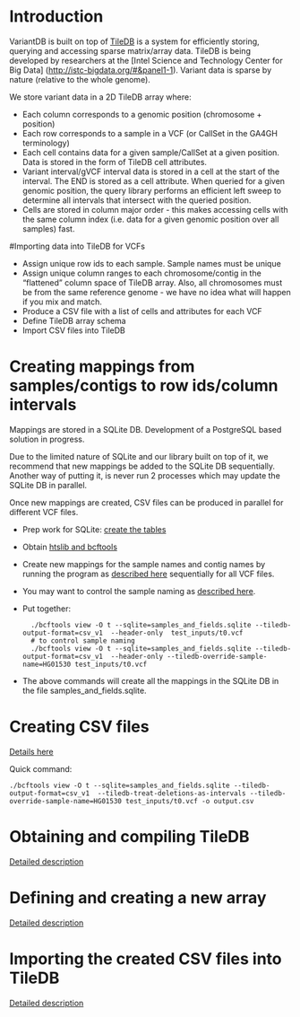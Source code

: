 # Introduction
VariantDB is built on top of [TileDB](https://github.com/stavrospapadopoulos/TileDB) is a system for efficiently storing, querying and accessing sparse matrix/array data. TileDB is being developed by researchers at the [Intel Science and Technology Center for Big Data] (http://istc-bigdata.org/#&panel1-1). Variant data is sparse by nature (relative to the whole genome).

We store variant data in a 2D TileDB array where:
* Each column corresponds to a genomic position (chromosome + position)
* Each row corresponds to a sample in a VCF (or CallSet in the GA4GH terminology)
* Each cell contains data for a given sample/CallSet at a given position. Data is stored in the form of TileDB cell attributes.
* Variant interval/gVCF interval data is stored in a cell at the start of the interval. The END is stored as a cell attribute. When queried for a given genomic position, the query library performs an efficient left sweep to determine all intervals that intersect with the queried position.
* Cells are stored in column major order - this makes accessing cells with the same column index (i.e. data for a given genomic position over all samples) fast.

#Importing data into TileDB for VCFs

* Assign unique row ids to each sample. Sample names must be unique
* Assign unique column ranges to each chromosome/contig in the “flattened” column space of TileDB array. Also, all chromosomes must be from the same reference genome - we have no idea what will happen if you mix and match.
* Produce a CSV file with a list of cells and attributes for each VCF
* Define TileDB array schema
* Import CSV files into TileDB

# Creating mappings from samples/contigs to row ids/column intervals

Mappings are stored in a SQLite DB. Development of a PostgreSQL based solution in progress.

Due to the limited nature of SQLite and our library built on top of it, we recommend that new mappings be added to the SQLite DB sequentially. Another way of putting it, is never run 2 processes which may update the SQLite DB in parallel.

Once new mappings are created, CSV files can be produced in parallel for different VCF files.

* Prep work for SQLite: [create the tables](https://github.com/kgururaj/bcftools/wiki/Using-bcftools-for-TileDB#prep-work)
* Obtain [htslib and bcftools](https://github.com/kgururaj/bcftools/wiki/Using-bcftools-for-TileDB
)
* Create new mappings for the sample names and contig names by running the program as [described here](https://github.com/kgururaj/bcftools/wiki/Using-bcftools-for-TileDB#consistent-sqlite-samples-numbering-across-nodes) sequentially for all VCF files.
* You may want to control the sample naming as [described here](https://github.com/kgururaj/bcftools/wiki/Using-bcftools-for-TileDB#sample-name).
* Put together:

        ./bcftools view -O t --sqlite=samples_and_fields.sqlite --tiledb-output-format=csv_v1  --header-only  test_inputs/t0.vcf
        # to control sample naming
        ./bcftools view -O t --sqlite=samples_and_fields.sqlite --tiledb-output-format=csv_v1  --header-only --tiledb-override-sample-name=HG01530 test_inputs/t0.vcf

* The above commands will create all the mappings in the SQLite DB in the file samples_and_fields.sqlite.

# Creating CSV files
[Details here](https://github.com/kgururaj/bcftools/wiki/Using-bcftools-for-TileDB#running)

Quick command:

    ./bcftools view -O t --sqlite=samples_and_fields.sqlite --tiledb-output-format=csv_v1  --tiledb-treat-deletions-as-intervals --tiledb-override-sample-name=HG01530 test_inputs/t0.vcf -o output.csv

# Obtaining and compiling TileDB
[Detailed description](https://github.com/Intel-HSS/TileDB/wiki/Producing-GVCFs-from-TileDB
)

# Defining and creating a new array
[Detailed description](https://github.com/Intel-HSS/TileDB/wiki/Using-the-variant-specific-customizations#defining-the-array)

# Importing the created CSV files into TileDB
[Detailed description](https://github.com/Intel-HSS/TileDB/wiki/Using-the-variant-specific-customizations#loading)

